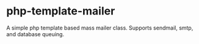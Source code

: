 php-template-mailer
===================

A simple php template based mass mailer class. Supports sendmail, smtp, and database queuing.